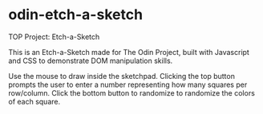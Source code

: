 # odin-etch-a-sketch

TOP Project: Etch-a-Sketch

This is an Etch-a-Sketch made for The Odin Project, built with Javascript and CSS to demonstrate DOM manipulation skills.

Use the mouse to draw inside the sketchpad. 
Clicking the top button prompts the user to enter a number representing how many squares per row/column.
Click the bottom button to randomize to randomize the colors of each square.